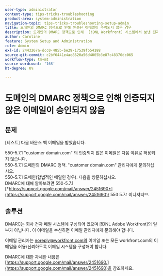 ```yaml
---
user-type: administrator
content-type: tips-tricks-troubleshooting
product-area: system-administration
navigation-topic: tips-tricks-troubleshooting-setup-admin
title: 도메인의 DMARC 정책으로 인해 인증된 이메일이 수락되지 않은 경우
description: 도메인의 DMARC 정책으로 인해  [!DNL Workfront] 시스템에서 보낸 전자 메일이 허용되지 않는 경우 전자 메일 관리자가 workfront.com에서 보낸 모든 전자 메일을 허용하도록 전자 메일 시스템을 구성하여 문제를 해결할 수 있습니다.
author: Caroline
feature: System Setup and Administration
role: Admin
exl-id: 2443267a-dcc0-485b-be29-17539fb54188
source-git-commit: c2bf6441e4ac8520a56d4005b3e87c48370dc065
workflow-type: tm+mt
source-wordcount: '168'
ht-degree: 0%

---
```


# 도메인의 DMARC 정책으로 인해 인증되지 않은 이메일이 승인되지 않음

## 문제

[테스트] 다음 바운스 백 이메일을 받았습니다.

550-5.7.1 &quot;customer domain.com&quot; 의 인증되지 않은 이메일은 다음 이유로 허용되지 않습니다.\
550-5.7.1 도메인의 DMARC 정책. &quot;customer domain.com&quot; 관리자에게 문의하십시오.\
550-5.7.1 도메인(합법적인 메일인 경우). 다음을 방문하십시오.\
DMARC에 대해 알아보려면 550-5.7.1 [*https://support.google.com/mail/answer/2451690*](https://support.google.com/mail/answer/2451690)\
550 5.7.1 이니셔티브.

## 솔루션

DMARC는 회사 전자 메일 시스템에 구성되어 있으며 [!DNL Adobe Workfront]의 일부가 아닙니다. 이 이메일을 수신하면 이메일 관리자에게 문의해야 합니다.

이메일 관리자는 noreply@workfront.com의 이메일 또는 모든 workfront.com의 이메일을 허용/신뢰하도록 이메일 시스템을 구성해야 합니다.

DMARC에 대한 자세한 내용은 [https://support.google.com/mail/answer/2451690.](https://support.google.com/mail/answer/2451690)을 참조하세요.
